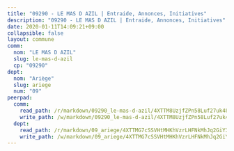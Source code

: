 ```yaml
---
title: "09290 - LE MAS D AZIL | Entraide, Annonces, Initiatives"
description: "09290 - LE MAS D AZIL | Entraide, Annonces, Initiatives"
date: 2020-01-11T14:09:21+09:00
collapsible: false
layout: commune
comm:
  nom: "LE MAS D AZIL"
  slug: le-mas-d-azil
  cp: "09290"
dept:
  nom: "Ariège"
  slug: ariege
  num: "09"
peerpad:
  comm:
    read_path: /r/markdown/09290_le-mas-d-azil/4XTTM8UzjfZPn58Luf27uk48spocYGgz8Wg83zATPmzKG7YJo
    write_path: /w/markdown/09290_le-mas-d-azil/4XTTM8UzjfZPn58Luf27uk48spocYGgz8Wg83zATPmzKG7YJo-K3TgUqKNSCvXV3zK1q8pqmNDKyXPUJBydiCnbiyazeMAELBKDDCh4gdqcVhPkYGTUYvTuqiy3XJcYPKuw2Y4xT9t9Ju5KSKbsLiBfjge2DMXGeTbz6bKeYrwAm5bpURy49DUXixj
  dept:
    read_path: /r/markdown/09_ariege/4XTTMG7cSSVHtMHKhVzrLHFNkMhJq2GiY37tW1RLaySvmC5m7
    write_path: /w/markdown/09_ariege/4XTTMG7cSSVHtMHKhVzrLHFNkMhJq2GiY37tW1RLaySvmC5m7-K3TgTss1C8HjViVkpwivQX7MahnqC11ekSJQuYEnrMDTmDE1FfJsoB9BatqQw5xZL2YVE8soFWdt5YbjPCiw8Nef7nnDAgssxyMxh5u11RAcuqPo3TLSQutK9TFNiNP3xhEoTkkD
---
```


